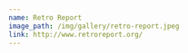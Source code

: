 ```yaml
---
name: Retro Report
image_path: /img/gallery/retro-report.jpeg
link: http://www.retroreport.org/
---
```

